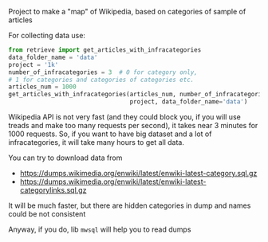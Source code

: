 Project to make a "map" of Wikipedia, based on categories of sample of articles

For collecting data use:
```python
from retrieve import get_articles_with_infracategories
data_folder_name = 'data'
project = '1k'
number_of_infracategories = 3  # 0 for category only, 
# 1 for categories and categories of categories etc.
articles_num = 1000
get_articles_with_infracategories(articles_num, number_of_infracategories, 
                                  project, data_folder_name='data')
```

Wikipedia API is not very fast (and they could block you, if you will use treads 
and make too many requests per second), it takes near 3 minutes for 1000 requests. So, if you
want to have big dataset and a lot of infracategories, it will take many hours to get 
all data.

You can try to download data from
* https://dumps.wikimedia.org/enwiki/latest/enwiki-latest-category.sql.gz
* https://dumps.wikimedia.org/enwiki/latest/enwiki-latest-categorylinks.sql.gz

It will be much faster, but there are hidden categories in dump and names could be not
consistent

Anyway, if you do, lib `mwsql` will help you to read dumps